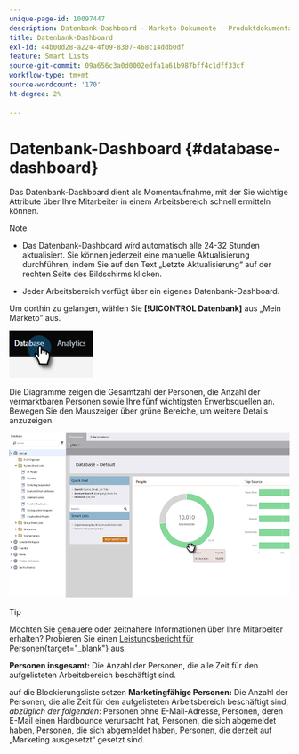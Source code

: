 ```yaml
---
unique-page-id: 10097447
description: Datenbank-Dashboard - Marketo-Dokumente - Produktdokumentation
title: Datenbank-Dashboard
exl-id: 44b00d28-a224-4f09-8307-468c14ddb0df
feature: Smart Lists
source-git-commit: 09a656c3a0d0002edfa1a61b987bff4c1dff33cf
workflow-type: tm+mt
source-wordcount: '170'
ht-degree: 2%

---
```


# Datenbank-Dashboard {#database-dashboard}

Das Datenbank-Dashboard dient als Momentaufnahme, mit der Sie wichtige Attribute über Ihre Mitarbeiter in einem Arbeitsbereich schnell ermitteln können.

>[!NOTE]
>
>* Das Datenbank-Dashboard wird automatisch alle 24-32 Stunden aktualisiert. Sie können jederzeit eine manuelle Aktualisierung durchführen, indem Sie auf den Text „Letzte Aktualisierung“ auf der rechten Seite des Bildschirms klicken.
>
>* Jeder Arbeitsbereich verfügt über ein eigenes Datenbank-Dashboard.

Um dorthin zu gelangen, wählen Sie **[!UICONTROL Datenbank]** aus „Mein Marketo&quot; aus.

![](assets/database-dashboard-1.png)

Die Diagramme zeigen die Gesamtzahl der Personen, die Anzahl der vermarktbaren Personen sowie Ihre fünf wichtigsten Erwerbsquellen an. Bewegen Sie den Mauszeiger über grüne Bereiche, um weitere Details anzuzeigen.

![](assets/database-dashboard-2.png)

>[!TIP]
>
>Möchten Sie genauere oder zeitnahere Informationen über Ihre Mitarbeiter erhalten? Probieren Sie einen [Leistungsbericht für Personen](/help/marketo/product-docs/reporting/basic-reporting/report-types/people-performance-report.md){target="_blank"} aus.

**Personen insgesamt:** Die Anzahl der Personen, die alle Zeit für den aufgelisteten Arbeitsbereich beschäftigt sind.

auf die Blockierungsliste setzen **Marketingfähige Personen:** Die Anzahl der Personen, die alle Zeit für den aufgelisteten Arbeitsbereich beschäftigt sind, _abzüglich der folgenden_: Personen ohne E-Mail-Adresse, Personen, deren E-Mail einen Hardbounce verursacht hat, Personen, die sich abgemeldet haben, Personen, die sich abgemeldet haben, Personen, die derzeit auf „Marketing ausgesetzt“ gesetzt sind.
